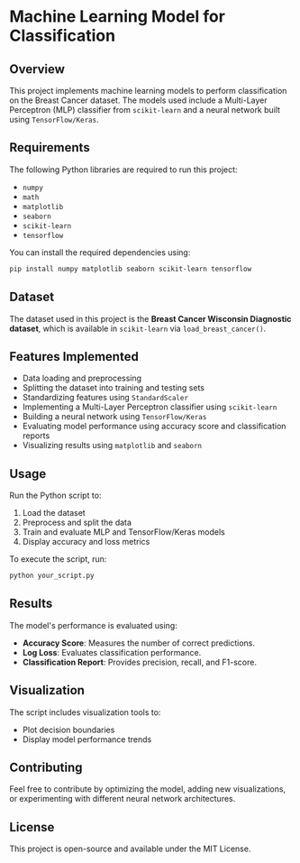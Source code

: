 # Machine Learning Model for Classification

## Overview
This project implements machine learning models to perform classification on the Breast Cancer dataset. The models used include a Multi-Layer Perceptron (MLP) classifier from `scikit-learn` and a neural network built using `TensorFlow/Keras`.

## Requirements
The following Python libraries are required to run this project:
- `numpy`
- `math`
- `matplotlib`
- `seaborn`
- `scikit-learn`
- `tensorflow`

You can install the required dependencies using:
```bash
pip install numpy matplotlib seaborn scikit-learn tensorflow
```

## Dataset
The dataset used in this project is the **Breast Cancer Wisconsin Diagnostic dataset**, which is available in `scikit-learn` via `load_breast_cancer()`.

## Features Implemented
- Data loading and preprocessing
- Splitting the dataset into training and testing sets
- Standardizing features using `StandardScaler`
- Implementing a Multi-Layer Perceptron classifier using `scikit-learn`
- Building a neural network using `TensorFlow/Keras`
- Evaluating model performance using accuracy score and classification reports
- Visualizing results using `matplotlib` and `seaborn`

## Usage
Run the Python script to:
1. Load the dataset
2. Preprocess and split the data
3. Train and evaluate MLP and TensorFlow/Keras models
4. Display accuracy and loss metrics

To execute the script, run:
```bash
python your_script.py
```

## Results
The model's performance is evaluated using:
- **Accuracy Score**: Measures the number of correct predictions.
- **Log Loss**: Evaluates classification performance.
- **Classification Report**: Provides precision, recall, and F1-score.

## Visualization
The script includes visualization tools to:
- Plot decision boundaries
- Display model performance trends

## Contributing
Feel free to contribute by optimizing the model, adding new visualizations, or experimenting with different neural network architectures.

## License
This project is open-source and available under the MIT License.
